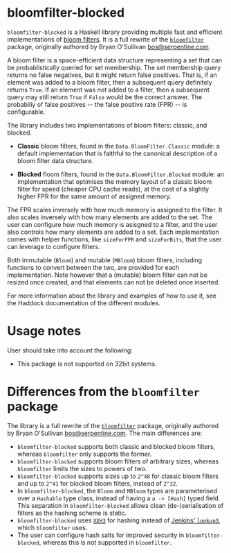 # bloomfilter-blocked

`bloomfilter-blocked` is a Haskell library providing multiple fast and efficient
implementations of [bloom filters](https://en.wikipedia.org/wiki/Bloom_filter).
It is a full rewrite of the
[`bloomfilter`](https://hackage.haskell.org/package/bloomfilter) package,
originally authored by Bryan O'Sullivan <bos@serpentine.com>.

A bloom filter is a space-efficient data structure representing a set that can
be probablistically queried for set membership. The set membership query returns
no false negatives, but it might return false positives. That is, if an element
was added to a bloom filter, then a subsequent query definitely returns `True`.
If an element was *not* added to a filter, then a subsequent query may still
return `True` if `False` would be the correct answer. The probabiliy of false
positives -- the false positive rate (FPR) -- is configurable.

The library includes two implementations of bloom filters: classic, and blocked.

* **Classic** bloom filters, found in the `Data.BloomFilter.Classic` module: a
  default implementation that is faithful to the canonical description of a
  bloom filter data structure.

* **Blocked** floom filters, found in the `Data.BloomFilter.Blocked` module: an
  implementation that optimises the memory layout of a classic bloom filter for
  speed (cheaper CPU cache reads), at the cost of a slightly higher FPR for the
  same amount of assigned memory.

The FPR scales inversely with how much memory is assigned to the filter. It also
scales inversely with how many elements are added to the set. The user can
configure how much memory is asisgned to a filter, and the user also controls
how many elements are added to a set. Each implementation comes with helper
functions, like `sizeForFPR` and `sizeForBits`, that the user can leverage to
configure filters.

Both immutable (`Bloom`) and mutable (`MBloom`) bloom filters, including
functions to convert between the two, are provided for each implementation. Note
however that a (mutable) bloom filter can not be resized once created, and that
elements can not be deleted once inserted.

For more information about the library and examples of how to use it, see the
Haddock documentation of the different modules.

# Usage notes

User should take into account the following:

* This package is not supported on 32bit systems.

# Differences from the `bloomfilter` package

The library is a full rewrite of the
[`bloomfilter`](https://hackage.haskell.org/package/bloomfilter) package,
originally authored by Bryan O'Sullivan <bos@serpentine.com>. The main
differences are:

* `bloomfilter-blocked` supports both classic and blocked bloom filters, whereas
  `bloomfilter` only supports the former.
* `bloomfilter-blocked` supports bloom filters of arbitrary sizes, whereas
  `bloomfilter` limits the sizes to powers of two.
* `bloomfilter-blocked` supports sizes up to `2^48` for classic bloom filters
  and up to `2^41` for blocked bloom filters, instead of `2^32`.
* In `bloomfilter-blocked`, the `Bloom` and `MBloom` types are parameterised
  over a `Hashable` type class, instead of having a `a -> [Hash]` typed field.
  This separation in `bloomfilter-blocked` allows clean (de-)serialisation of
  filters as the hashing scheme is static.
* `bloomfilter-blocked` uses [`XXH3`](https://xxhash.com/) for hashing instead
  of [Jenkins'
  `lookup3`](https://en.wikipedia.org/wiki/Jenkins_hash_function#lookup3), which
  `bloomfilter` uses.
* The user can configure hash salts for improved security in
  `bloomfilter-blocked`, whereas this is not supported in `bloomfilter`.
